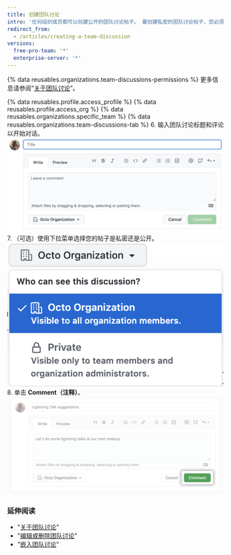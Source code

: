 ```yaml
---
title: 创建团队讨论
intro: '任何组织成员都可以创建公开的团队讨论帖子。 要创建私密的团队讨论帖子，您必须是团队成员或组织所有者。'
redirect_from:
  - /articles/creating-a-team-discussion
versions:
  free-pro-team: '*'
  enterprise-server: '*'
---
```


{% data reusables.organizations.team-discussions-permissions %} 更多信息请参阅“[关于团队讨论](/articles/about-team-discussions)”。

{% data reusables.profile.access_profile %}
{% data reusables.profile.access_org %}
{% data reusables.organizations.specific_team %}
{% data reusables.organizations.team-discussions-tab %}
6. 输入团队讨论标题和评论以开始对话。 ![新的团队讨论评论](/assets/images/help/projects/team-discussions-comment.png)
7. （可选）使用下拉菜单选择您的帖子是私密还是公开。 ![团队讨论隐私设置菜单](/assets/images/help/projects/team-discussions-privacy-menu.png)
8. 单击 **Comment（注释）**。 ![创建新的团队讨论评论按钮](/assets/images/help/projects/team-discussions-comment-button.png)

### 延伸阅读

  - "[关于团队讨论](/articles/about-team-discussions)"
  - "[编辑或删除团队讨论](/articles/editing-or-deleting-a-team-discussion)"
  - "[嵌入团队讨论](/articles/pinning-a-team-discussion)"
